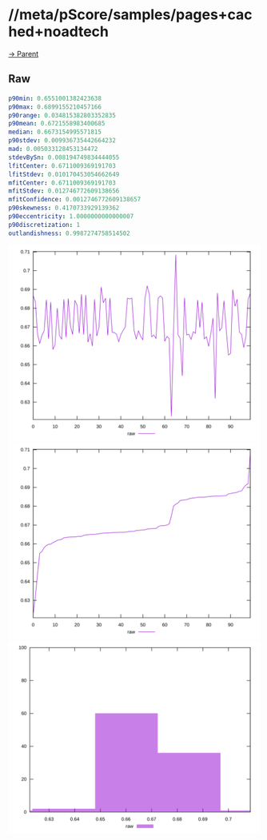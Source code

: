 
# //meta/pScore/samples/pages+cached+noadtech

[→ Parent](../..)


## Raw


```yaml
p90min: 0.6551001382423638
p90max: 0.6899155210457166
p90range: 0.034815382803352835
p90mean: 0.6721558983400685
median: 0.6673154995571815
p90stdev: 0.009936735442664232
mad: 0.005033128453134472
stdevBySn: 0.008194749834444055
lfitCenter: 0.6711009369191703
lfitStdev: 0.010170453054662649
mfitCenter: 0.6711009369191703
mfitStdev: 0.012746772609138656
mfitConfidence: 0.0012746772609138657
p90skewness: 0.4170733929139362
p90eccentricity: 1.0000000000000007
p90discretization: 1
outlandishness: 0.9987274758514502

```

![PLOT: raw-values](./raw/values.svg)![PLOT: raw-sorted](./raw/sorted.svg)![PLOT: raw-histogram](./raw/histogram.svg)